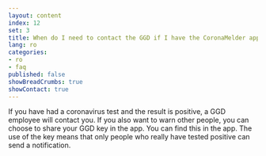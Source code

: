 ```yaml
---
layout: content
index: 12
set: 3
title: When do I need to contact the GGD if I have the CoronaMelder app on my phone?
lang: ro
categories:
- ro
- faq
published: false
showBreadCrumbs: true
showContact: true
---
```


If you have had a coronavirus test and the result is positive, a GGD employee will contact you.
If you also want to warn other people, you can choose to share your GGD key in the app. You can find this in the app. The use of the key means that only people who really have tested positive can send a notification.
  
